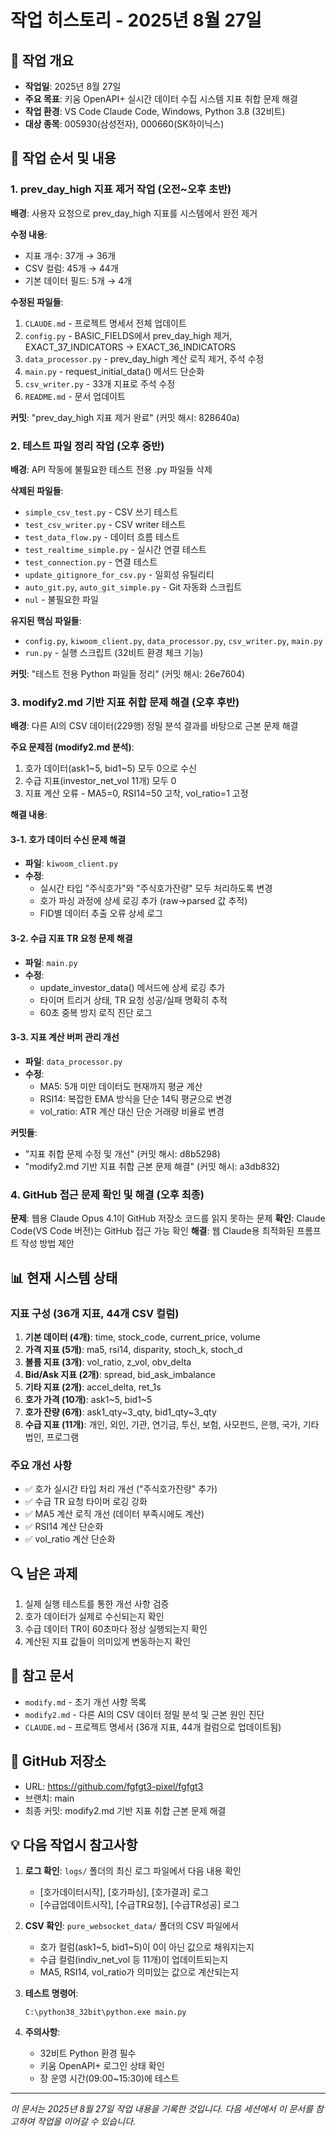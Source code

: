 # 작업 히스토리 - 2025년 8월 27일

## 📅 작업 개요
- **작업일**: 2025년 8월 27일  
- **주요 목표**: 키움 OpenAPI+ 실시간 데이터 수집 시스템 지표 취합 문제 해결
- **작업 환경**: VS Code Claude Code, Windows, Python 3.8 (32비트)
- **대상 종목**: 005930(삼성전자), 000660(SK하이닉스)

## 🔄 작업 순서 및 내용

### 1. prev_day_high 지표 제거 작업 (오전~오후 초반)
**배경**: 사용자 요청으로 prev_day_high 지표를 시스템에서 완전 제거

**수정 내용**:
- 지표 개수: 37개 → 36개
- CSV 컬럼: 45개 → 44개  
- 기본 데이터 필드: 5개 → 4개

**수정된 파일들**:
1. `CLAUDE.md` - 프로젝트 명세서 전체 업데이트
2. `config.py` - BASIC_FIELDS에서 prev_day_high 제거, EXACT_37_INDICATORS → EXACT_36_INDICATORS
3. `data_processor.py` - prev_day_high 계산 로직 제거, 주석 수정
4. `main.py` - request_initial_data() 메서드 단순화
5. `csv_writer.py` - 33개 지표로 주석 수정
6. `README.md` - 문서 업데이트

**커밋**: "prev_day_high 지표 제거 완료" (커밋 해시: 828640a)

### 2. 테스트 파일 정리 작업 (오후 중반)
**배경**: API 작동에 불필요한 테스트 전용 .py 파일들 삭제

**삭제된 파일들**:
- `simple_csv_test.py` - CSV 쓰기 테스트
- `test_csv_writer.py` - CSV writer 테스트
- `test_data_flow.py` - 데이터 흐름 테스트
- `test_realtime_simple.py` - 실시간 연결 테스트
- `test_connection.py` - 연결 테스트
- `update_gitignore_for_csv.py` - 일회성 유틸리티
- `auto_git.py`, `auto_git_simple.py` - Git 자동화 스크립트
- `nul` - 불필요한 파일

**유지된 핵심 파일들**:
- `config.py`, `kiwoom_client.py`, `data_processor.py`, `csv_writer.py`, `main.py`
- `run.py` - 실행 스크립트 (32비트 환경 체크 기능)

**커밋**: "테스트 전용 Python 파일들 정리" (커밋 해시: 26e7604)

### 3. modify2.md 기반 지표 취합 문제 해결 (오후 후반)
**배경**: 다른 AI의 CSV 데이터(229행) 정밀 분석 결과를 바탕으로 근본 문제 해결

**주요 문제점 (modify2.md 분석)**:
1. 호가 데이터(ask1~5, bid1~5) 모두 0으로 수신
2. 수급 지표(investor_net_vol 11개) 모두 0
3. 지표 계산 오류 - MA5=0, RSI14=50 고착, vol_ratio=1 고정

**해결 내용**:

#### 3-1. 호가 데이터 수신 문제 해결
- **파일**: `kiwoom_client.py`
- **수정**: 
  - 실시간 타입 "주식호가"와 "주식호가잔량" 모두 처리하도록 변경
  - 호가 파싱 과정에 상세 로깅 추가 (raw→parsed 값 추적)
  - FID별 데이터 추출 오류 상세 로그

#### 3-2. 수급 지표 TR 요청 문제 해결  
- **파일**: `main.py`
- **수정**:
  - update_investor_data() 메서드에 상세 로깅 추가
  - 타이머 트리거 상태, TR 요청 성공/실패 명확히 추적
  - 60초 중복 방지 로직 진단 로그

#### 3-3. 지표 계산 버퍼 관리 개선
- **파일**: `data_processor.py`
- **수정**:
  - MA5: 5개 미만 데이터도 현재까지 평균 계산
  - RSI14: 복잡한 EMA 방식을 단순 14틱 평균으로 변경
  - vol_ratio: ATR 계산 대신 단순 거래량 비율로 변경

**커밋들**:
- "지표 취합 문제 수정 및 개선" (커밋 해시: d8b5298)
- "modify2.md 기반 지표 취합 근본 문제 해결" (커밋 해시: a3db832)

### 4. GitHub 접근 문제 확인 및 해결 (오후 최종)
**문제**: 웹용 Claude Opus 4.1이 GitHub 저장소 코드를 읽지 못하는 문제
**확인**: Claude Code(VS Code 버전)는 GitHub 접근 가능 확인
**해결**: 웹 Claude용 최적화된 프롬프트 작성 방법 제안

## 📊 현재 시스템 상태

### 지표 구성 (36개 지표, 44개 CSV 컬럼)
1. **기본 데이터 (4개)**: time, stock_code, current_price, volume
2. **가격 지표 (5개)**: ma5, rsi14, disparity, stoch_k, stoch_d
3. **볼륨 지표 (3개)**: vol_ratio, z_vol, obv_delta  
4. **Bid/Ask 지표 (2개)**: spread, bid_ask_imbalance
5. **기타 지표 (2개)**: accel_delta, ret_1s
6. **호가 가격 (10개)**: ask1~5, bid1~5
7. **호가 잔량 (6개)**: ask1_qty~3_qty, bid1_qty~3_qty
8. **수급 지표 (11개)**: 개인, 외인, 기관, 연기금, 투신, 보험, 사모펀드, 은행, 국가, 기타법인, 프로그램

### 주요 개선 사항
- ✅ 호가 실시간 타입 처리 개선 ("주식호가잔량" 추가)
- ✅ 수급 TR 요청 타이머 로깅 강화
- ✅ MA5 계산 로직 개선 (데이터 부족시에도 계산)
- ✅ RSI14 계산 단순화
- ✅ vol_ratio 계산 단순화

## 🔍 남은 과제
1. 실제 실행 테스트를 통한 개선 사항 검증
2. 호가 데이터가 실제로 수신되는지 확인
3. 수급 데이터 TR이 60초마다 정상 실행되는지 확인
4. 계산된 지표 값들이 의미있게 변동하는지 확인

## 📝 참고 문서
- `modify.md` - 초기 개선 사항 목록
- `modify2.md` - 다른 AI의 CSV 데이터 정밀 분석 및 근본 원인 진단
- `CLAUDE.md` - 프로젝트 명세서 (36개 지표, 44개 컬럼으로 업데이트됨)

## 🔗 GitHub 저장소
- URL: https://github.com/fgfgt3-pixel/fgfgt3
- 브랜치: main
- 최종 커밋: modify2.md 기반 지표 취합 근본 문제 해결

## 💡 다음 작업시 참고사항
1. **로그 확인**: `logs/` 폴더의 최신 로그 파일에서 다음 내용 확인
   - [호가데이터시작], [호가파싱], [호가결과] 로그
   - [수급업데이트시작], [수급TR요청], [수급TR성공] 로그
   
2. **CSV 확인**: `pure_websocket_data/` 폴더의 CSV 파일에서
   - 호가 컬럼(ask1~5, bid1~5)이 0이 아닌 값으로 채워지는지
   - 수급 컬럼(indiv_net_vol 등 11개)이 업데이트되는지
   - MA5, RSI14, vol_ratio가 의미있는 값으로 계산되는지

3. **테스트 명령어**:
   ```
   C:\python38_32bit\python.exe main.py
   ```

4. **주의사항**:
   - 32비트 Python 환경 필수
   - 키움 OpenAPI+ 로그인 상태 확인
   - 장 운영 시간(09:00~15:30)에 테스트

---
*이 문서는 2025년 8월 27일 작업 내용을 기록한 것입니다.*
*다음 세션에서 이 문서를 참고하여 작업을 이어갈 수 있습니다.*